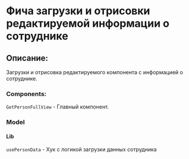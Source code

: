 # Фича загрузки и отрисовки редактируемой информации о сотруднике

## Описание:

Загрузки и отрисовка редактируемого компонента с информацией о сотруднике.

### Components:

`GetPersonFullView` - Главный компонент.

### Model

#### Lib

`usePersonData` - Хук с логикой загрузки данных сотрудника
